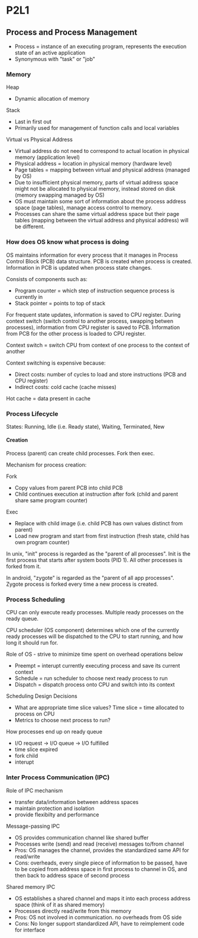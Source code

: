 # P2L1

## Process and Process Management

- Process = instance of an executing program, represents the execution state of an active application
- Synonymous with "task" or "job"

### Memory

Heap
- Dynamic allocation of memory

Stack 
- Last in first out
- Primarily used for management of function calls and local variables

Virtual vs Physical Address
- Virtual address do not need to correspond to actual location in physical memory (application level)
- Physical address = location in physical memory (hardware level)
- Page tables = mapping between virtual and physical address (managed by OS)
- Due to insufficient physical memory, parts of virtual address space might not be allocated to physical memory, instead stored on disk (memory swapping managed by OS)
- OS must maintain some sort of information about the process address space (page tables), manage access control to memory.
- Processes can share the same virtual address space but their page tables (mapping between the virtual address and physical address) will be different.

### How does OS know what process is doing

OS maintains information for every process that it manages in Process Control Block (PCB) data structure. PCB is created when process is created. Information in PCB is updated when process state changes.

Consists of components such as:
- Program counter = which step of instruction sequence process is currently in
- Stack pointer = points to top of stack

For frequent state updates, information is saved to CPU register. During context switch (switch control to another process, swapping betwen processes), information from CPU register is saved to PCB. Information from PCB for the other process is loaded to CPU register.

Context switch = switch CPU from context of one process to the context of another

Context switching is expensive because:
- Direct costs: number of cycles to load and store instructions (PCB and CPU register)
- Indirect costs: cold cache (cache misses)

Hot cache = data present in cache

### Process Lifecycle

States: Running, Idle (i.e. Ready state), Waiting, Terminated, New

#### Creation

Process (parent) can create child processes. Fork then exec.

Mechanism for process creation:

Fork
- Copy values from parent PCB into child PCB 
- Child continues execution at instruction after fork (child and parent share same program counter)

Exec
- Replace with child image (i.e. child PCB has own values distinct from parent)
- Load new program and start from first instruction (fresh state, child has own program counter)

In unix, "init" process is regarded as the "parent of all processes". Init is the first process that starts after system boots (PID 1). All other processes is forked from it.

In android, "zygote" is regarded as the "parent of all app processes". Zygote process is forked every time a new process is created.

### Process Scheduling

CPU can only execute ready processes. Multiple ready processes on the ready queue.

CPU scheduler (OS component) determines which one of the currently ready processes will be dispatched to the CPU to start running, and how long it should run for.

Role of OS - strive to minimize time spent on overhead operations below
- Preempt = interupt currently executing process and save its current context
- Schedule = run scheduler to choose next ready process to run
- Dispatch = dispatch process onto CPU and switch into its context

Scheduling Design Decisions
- What are appropriate time slice values? Time slice = time allocated to process on CPU
- Metrics to choose next process to run?

How processes end up on ready queue
- I/O request -> I/O queue -> I/O fulfilled
- time slice expired
- fork child
- interupt

### Inter Process Communication (IPC)

Role of IPC mechanism
- transfer data/information between address spaces
- maintain protection and isolation
- provide flexibilty and performance

Message-passing IPC
- OS provides communication channel like shared buffer
- Processes write (send) and read (receive) messages to/from channel
- Pros: OS manages the channel, provides the standardized same API for read/write
- Cons: overheads, every single piece of information to be passed, have to be copied from address space in first process to channel in OS, and then back to address space of second process

Shared memory IPC
- OS establishes a shared channel and maps it into each process address space (think of it as shared memory)
- Processes directly read/write from this memory
- Pros: OS not involved in communication. no overheads from OS side
- Cons: No longer support standardized API, have to reimplement code for interface